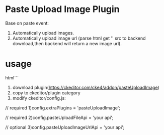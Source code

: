# Paste Upload Image Plugin
Base on paste event:
1. Automatically upload images.
2. Automatically upload image url (parse html get '<img>' src to backend download,then backend will return a new image url).


# usage
html```
1. download plugin(https://ckeditor.com/cke4/addon/pasteUploadImage)
2. copy to ckeditor/plugin category
3. modify ckeditor/config.js:

  // required
  1)config.extraPlugins = 'pasteUploadImage';

  // required
  2)config.pasteUploadFileApi = 'your api';

  // optional
  3)config.pasteUploadImageUrlApi = 'your api';

```

